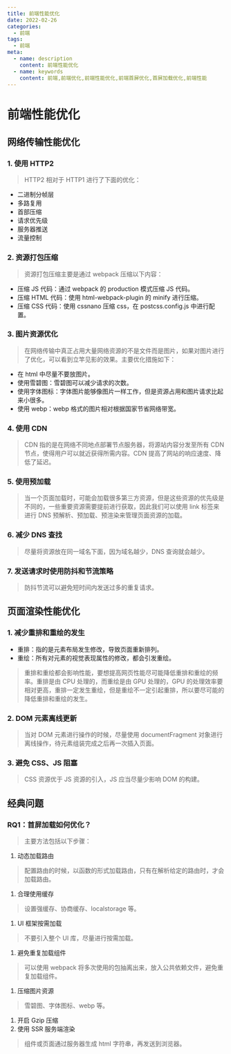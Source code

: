 ```yaml
---
title: 前端性能优化
date: 2022-02-26
categories:
  - 前端
tags:
  - 前端
meta:
  - name: description
    content: 前端性能优化
  - name: keywords
    content: 前端,前端优化,前端性能优化,前端首屏优化,首屏加载优化,前端性能
---
```

# 前端性能优化

## 网络传输性能优化

### 1. 使用 HTTP2

> HTTP2 相对于 HTTP1 进行了下面的优化：

- 二进制分帧层
- 多路复用
- 首部压缩
- 请求优先级
- 服务器推送
- 流量控制

### 2. 资源打包压缩

> 资源打包压缩主要是通过 webpack 压缩以下内容：

- 压缩 JS 代码：通过 webpack 的 production 模式压缩 JS 代码。
- 压缩 HTML 代码：使用 html-webpack-plugin 的 minify 进行压缩。
- 压缩 CSS 代码：使用 cssnano 压缩 css，在 postcss.config.js 中进行配置。

### 3. 图片资源优化

> 在网络传输中真正占用大量网络资源的不是文件而是图片，如果对图片进行了优化，可以看到立竿见影的效果。主要优化措施如下：

- 在 html 中尽量不要放图片。
- 使用雪碧图：雪碧图可以减少请求的次数。
- 使用字体图标：字体图片能够像图片一样工作，但是资源占用和图片请求比起来小很多。
- 使用 webp：webp 格式的图片相对根据国家节省网络带宽。

### 4. 使用 CDN

> CDN 指的是在网络不同地点部署节点服务器，将源站内容分发至所有 CDN 节点，使得用户可以就近获得所需内容。CDN 提高了网站的响应速度、降低了延迟。

### 5. 使用预加载

> 当一个页面加载时，可能会加载很多第三方资源，但是这些资源的优先级是不同的，一些重要资源需要提前进行获取，因此我们可以使用 link 标签来进行 DNS 预解析、预加载、预渲染来管理页面资源的加载。

### 6. 减少 DNS 查找

> 尽量将资源放在同一域名下面，因为域名越少，DNS 查询就会越少。

### 7. 发送请求时使用防抖和节流策略

> 防抖节流可以避免短时间内发送过多的重复请求。

## 页面渲染性能优化

### 1. 减少重排和重绘的发生

- 重排：指的是元素布局发生修改，导致页面重新排列。
- 重绘：所有对元素的视觉表现属性的修改，都会引发重绘。

> 重排和重绘都会影响性能，要想提高网页性能尽可能降低重排和重绘的频率。重排是由 CPU 处理的，而重绘是由 GPU 处理的，GPU 的处理效率要相对更高，重排一定发生重绘，但是重绘不一定引起重排，所以要尽可能的降低重排和重绘的发生。

### 2. DOM 元素离线更新

> 当对 DOM 元素进行操作的时候，尽量使用 documentFragment 对象进行离线操作，待元素组装完成之后再一次插入页面。

### 3. 避免 CSS、JS 阻塞

> CSS 资源优于 JS 资源的引入，JS 应当尽量少影响 DOM 的构建。

## 经典问题

### RQ1：首屏加载如何优化？

> 主要方法包括以下步骤：

1. 动态加载路由

> 配置路由的时候，以函数的形式加载路由，只有在解析给定的路由时，才会加载路由。

1. 合理使用缓存

> 设置强缓存、协商缓存、localstorage 等。

1. UI 框架按需加载

> 不要引入整个 UI 库，尽量进行按需加载。

1. 避免重复加载组件

> 可以使用 webpack 将多次使用的包抽离出来，放入公共依赖文件，避免重复加载组件。

1. 压缩图片资源

> 雪碧图、字体图标、webp 等。

1. 开启 Gzip 压缩
2. 使用 SSR 服务端渲染

> 组件或页面通过服务器生成 html 字符串，再发送到浏览器。
